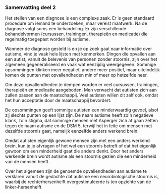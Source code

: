 ### <span id="calibre_link-19" class="calibre1"></span>Samenvatting deel 2<span id="calibre_link-123" class="calibre1"></span>

Het stellen van een diagnose is een complexe zaak. Er is geen standaard procedure om iemand te onderzoeken, maar vereist maatwerk. Na de diagnose volgt soms een behandeling. Er zijn verschillende behandelvormen (cursussen, trainingen, therapieën en medicatie) die regelmatig toegepast worden bij autisme.

Wanneer de diagnose gesteld is en je op zoek gaat naar informatie over autisme, vind je vaak hele lijsten met kenmerken. Dingen die opvallen aan een autist, vanuit de belevenis van personen zonder stoornis, zijn over het algemeen gegeneraliseerd en vaak wat eenzijdig weergegeven. Sommige opsommingen klinken meer negatief, andere meer positief, maar uiteindelijk komen de punten met opvallendheden min of meer op hetzelfde neer.

Om deze opvallendheden te dempen worden er veel cursussen, trainingen, therapieën en medicatie aangeboden. Men verwacht dat autisten zich aan zullen passen aan de maatschappij. Veel autisten willen dit zelf ook, omdat het hun acceptatie door de maatschappij bevordert.

De opsommingen geeft sommige autisten een minderwaardig gevoel, alsof zij slechts punten op een lijst zijn. De naam autisme heeft zo'n negatieve klank, zo'n stigma, dat sommige mensen met Asperger zich af gaan zetten tegen de naam autisme en de DSM 5, terwijl het in feite om mensen met dezelfde stoornis gaat, namelijk eenzelfde anders werkend brein.

Omdat autisten eigenlijk gewone mensen zijn met een anders werkend brein, kun je je afvragen of het wel een stoornis betreft of dat het eigenlijk gewoon om een minderheid gaat die anders denkt. Door het anders werkende brein wordt autisme als een stoornis gezien die een minderheid van de mensen heeft.

Over het algemeen zijn de genoemde opvallendheden aan autisme te verklaren vanuit de gedachte dat autisme een neurobiologische stoornis is, waarbij de rechterhersenhelft overgestimuleerde is ten opzichte van de linker-hersenhelft.

